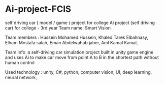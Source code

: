 # Ai-project-FCIS
self driving car ( model / game ) project for college
Ai project (self driving car) for college - 3rd year Team name: Smart Vision

Team members : Hussein Mohamed Hussein, Khaled Tarek Elbahnasy, Elham Mostafa salah, Eman Abdelwahab jaber, Aml Kamal Kamal,

Team info: a self-driving car simulation project built in unity game engine and uses Ai to make car move from point A to B in the shortest path without human control

Used technology : unity, C#, python, computer vision, UI, deep learning, neural network,
